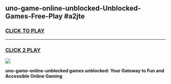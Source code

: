 
## uno-game-online-unblocked-Unblocked-Games-Free-Play #a2jte
<h3>
<a href="https://us.freeplayer.one?title=uno-game-online-unblocked&ref=9M">CLICK TO PLAY</a></h3>
<hr>

<h3>
<a href="https://us.freeplayer.one?title=uno-game-online-unblocked&ref=9M">CLICK 2 PLAY</a>
  
</h3>

<a href="https://us.freeplayer.one?title=uno-game-online-unblocked&ref=9M"><img src="https://clearcache.store/games.png"></a>


**uno-game-online-unblocked games unblocked: Your Gateway to Fun and Accessible Online Gaming**

